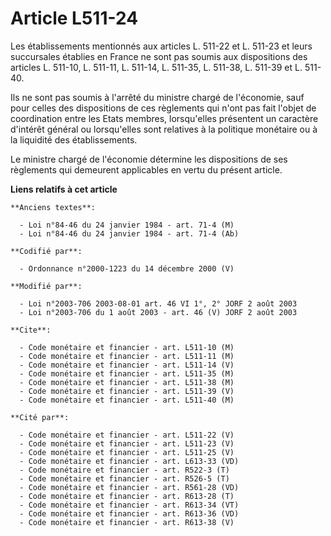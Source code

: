 # Article L511-24

Les établissements mentionnés aux articles L. 511-22 et L. 511-23 et leurs succursales établies en France ne sont pas soumis
aux dispositions des articles L. 511-10, L. 511-11, L. 511-14, L. 511-35, L. 511-38, L. 511-39 et L. 511-40.

Ils ne sont pas soumis à l'arrêté du ministre chargé de l'économie, sauf pour celles des dispositions de ces règlements qui
n'ont pas fait l'objet de coordination entre les Etats membres, lorsqu'elles présentent un caractère d'intérêt général ou
lorsqu'elles sont relatives à la politique monétaire ou à la liquidité des établissements.

Le ministre chargé de l'économie détermine les dispositions de ses règlements qui demeurent applicables en vertu du présent
article.

**Liens relatifs à cet article**

	**Anciens textes**:

	  - Loi n°84-46 du 24 janvier 1984 - art. 71-4 (M)
	  - Loi n°84-46 du 24 janvier 1984 - art. 71-4 (Ab)

	**Codifié par**:

	  - Ordonnance n°2000-1223 du 14 décembre 2000 (V)

	**Modifié par**:

	  - Loi n°2003-706 2003-08-01 art. 46 VI 1°, 2° JORF 2 août 2003
	  - Loi n°2003-706 du 1 août 2003 - art. 46 (V) JORF 2 août 2003

	**Cite**:

	  - Code monétaire et financier - art. L511-10 (M)
	  - Code monétaire et financier - art. L511-11 (M)
	  - Code monétaire et financier - art. L511-14 (V)
	  - Code monétaire et financier - art. L511-35 (M)
	  - Code monétaire et financier - art. L511-38 (M)
	  - Code monétaire et financier - art. L511-39 (V)
	  - Code monétaire et financier - art. L511-40 (M)

	**Cité par**:

	  - Code monétaire et financier - art. L511-22 (V)
	  - Code monétaire et financier - art. L511-23 (V)
	  - Code monétaire et financier - art. L511-25 (V)
	  - Code monétaire et financier - art. L613-33 (VD)
	  - Code monétaire et financier - art. R522-3 (T)
	  - Code monétaire et financier - art. R526-5 (T)
	  - Code monétaire et financier - art. R561-28 (VD)
	  - Code monétaire et financier - art. R613-28 (T)
	  - Code monétaire et financier - art. R613-34 (VT)
	  - Code monétaire et financier - art. R613-36 (VD)
	  - Code monétaire et financier - art. R613-38 (V)
